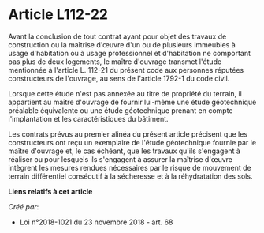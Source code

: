 # Article L112-22

Avant la conclusion de tout contrat ayant pour objet des travaux de construction ou la maîtrise d'œuvre d'un ou de plusieurs
immeubles à usage d'habitation ou à usage professionnel et d'habitation ne comportant pas plus de deux logements, le maître
d'ouvrage transmet l'étude mentionnée à l'article L. 112-21 du présent code aux personnes réputées constructeurs de
l'ouvrage, au sens de l'article 1792-1 du code civil.

Lorsque cette étude n'est pas annexée au titre de propriété du terrain, il appartient au maître d'ouvrage de fournir lui-même
une étude géotechnique préalable équivalente ou une étude géotechnique prenant en compte l'implantation et les
caractéristiques du bâtiment.

Les contrats prévus au premier alinéa du présent article précisent que les constructeurs ont reçu un exemplaire de l'étude
géotechnique fournie par le maître d'ouvrage et, le cas échéant, que les travaux qu'ils s'engagent à réaliser ou pour
lesquels ils s'engagent à assurer la maîtrise d'œuvre intègrent les mesures rendues nécessaires par le risque de mouvement de
terrain différentiel consécutif à la sécheresse et à la réhydratation des sols.

**Liens relatifs à cet article**

_Créé par_:

  - Loi n°2018-1021 du 23 novembre 2018 - art. 68
